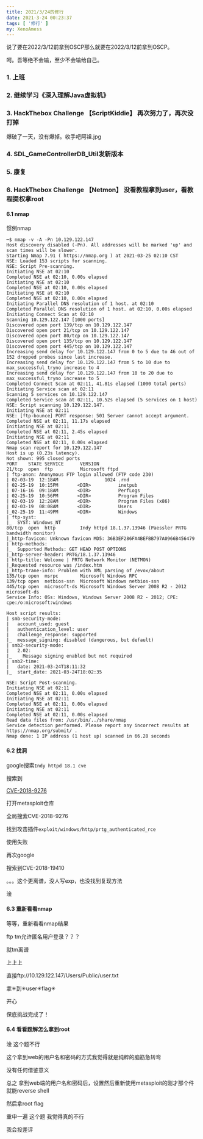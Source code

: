 ```yaml
---
title: 2021/3/24的修行
date: 2021-3-24 00:23:37
tags: [ '修行' ]
my: XenoAmess
---
```


说了要在2022/3/12前拿到OSCP那么就要在2022/3/12前拿到OSCP。

呵。吾等绝不会输，至少不会输给自己。

### 1. 上班

### 2. 继续学习《深入理解Java虚拟机》

### 3. HackThebox Challenge 【ScriptKiddie】 再次努力了，再次没打掉

爆破了一天，没有爆掉。收手吧阿祖.jpg

### 4. SDL_GameControllerDB_Util发新版本

### 5. 康复

### 6. HackThebox Challenge 【Netmon】 没看教程拿到user，看教程提权拿root

#### 6.1 nmap

惯例nmap

```shell
─$ nmap -v -A -Pn 10.129.122.147                                                                                                                                                                                                                                                        
Host discovery disabled (-Pn). All addresses will be marked 'up' and scan times will be slower.
Starting Nmap 7.91 ( https://nmap.org ) at 2021-03-25 02:10 CST
NSE: Loaded 153 scripts for scanning.
NSE: Script Pre-scanning.
Initiating NSE at 02:10
Completed NSE at 02:10, 0.00s elapsed
Initiating NSE at 02:10
Completed NSE at 02:10, 0.00s elapsed
Initiating NSE at 02:10
Completed NSE at 02:10, 0.00s elapsed
Initiating Parallel DNS resolution of 1 host. at 02:10
Completed Parallel DNS resolution of 1 host. at 02:10, 0.00s elapsed
Initiating Connect Scan at 02:10
Scanning 10.129.122.147 [1000 ports]
Discovered open port 139/tcp on 10.129.122.147
Discovered open port 21/tcp on 10.129.122.147
Discovered open port 80/tcp on 10.129.122.147
Discovered open port 135/tcp on 10.129.122.147
Discovered open port 445/tcp on 10.129.122.147
Increasing send delay for 10.129.122.147 from 0 to 5 due to 46 out of 152 dropped probes since last increase.
Increasing send delay for 10.129.122.147 from 5 to 10 due to max_successful_tryno increase to 4
Increasing send delay for 10.129.122.147 from 10 to 20 due to max_successful_tryno increase to 5
Completed Connect Scan at 02:11, 41.81s elapsed (1000 total ports)
Initiating Service scan at 02:11
Scanning 5 services on 10.129.122.147
Completed Service scan at 02:11, 10.52s elapsed (5 services on 1 host)
NSE: Script scanning 10.129.122.147.
Initiating NSE at 02:11
NSE: [ftp-bounce] PORT response: 501 Server cannot accept argument.
Completed NSE at 02:11, 11.17s elapsed
Initiating NSE at 02:11
Completed NSE at 02:11, 2.45s elapsed
Initiating NSE at 02:11
Completed NSE at 02:11, 0.00s elapsed
Nmap scan report for 10.129.122.147
Host is up (0.23s latency).
Not shown: 995 closed ports
PORT    STATE SERVICE      VERSION
21/tcp  open  ftp          Microsoft ftpd
| ftp-anon: Anonymous FTP login allowed (FTP code 230)
| 02-03-19  12:18AM                 1024 .rnd
| 02-25-19  10:15PM       <DIR>          inetpub
| 07-16-16  09:18AM       <DIR>          PerfLogs
| 02-25-19  10:56PM       <DIR>          Program Files
| 02-03-19  12:28AM       <DIR>          Program Files (x86)
| 02-03-19  08:08AM       <DIR>          Users
|_02-25-19  11:49PM       <DIR>          Windows
| ftp-syst: 
|_  SYST: Windows_NT
80/tcp  open  http         Indy httpd 18.1.37.13946 (Paessler PRTG bandwidth monitor)
|_http-favicon: Unknown favicon MD5: 36B3EF286FA4BEFBB797A0966B456479
| http-methods: 
|_  Supported Methods: GET HEAD POST OPTIONS
|_http-server-header: PRTG/18.1.37.13946
| http-title: Welcome | PRTG Network Monitor (NETMON)
|_Requested resource was /index.htm
|_http-trane-info: Problem with XML parsing of /evox/about
135/tcp open  msrpc        Microsoft Windows RPC
139/tcp open  netbios-ssn  Microsoft Windows netbios-ssn
445/tcp open  microsoft-ds Microsoft Windows Server 2008 R2 - 2012 microsoft-ds
Service Info: OSs: Windows, Windows Server 2008 R2 - 2012; CPE: cpe:/o:microsoft:windows

Host script results:
| smb-security-mode: 
|   account_used: guest
|   authentication_level: user
|   challenge_response: supported
|_  message_signing: disabled (dangerous, but default)
| smb2-security-mode: 
|   2.02: 
|_    Message signing enabled but not required
| smb2-time: 
|   date: 2021-03-24T18:11:32
|_  start_date: 2021-03-24T18:02:35

NSE: Script Post-scanning.
Initiating NSE at 02:11
Completed NSE at 02:11, 0.00s elapsed
Initiating NSE at 02:11
Completed NSE at 02:11, 0.00s elapsed
Initiating NSE at 02:11
Completed NSE at 02:11, 0.00s elapsed
Read data files from: /usr/bin/../share/nmap
Service detection performed. Please report any incorrect results at https://nmap.org/submit/ .
Nmap done: 1 IP address (1 host up) scanned in 66.28 seconds
```

#### 6.2 找洞

google搜索`Indy httpd 18.1 cve`

搜索到

[CVE-2018-9276](https://github.com/wildkindcc/CVE-2018-9276)

打开metasploit仓库

全局搜索CVE-2018-9276

找到攻击插件`exploit/windows/http/prtg_authenticated_rce`

使用失败

再次google

搜索到CVE-2018-19410

。。。这个更离谱，没人写exp，也没找到复现方法

淦

#### 6.3 重新看看nmap

等等，重新看看nmap结果

ftp tm允许匿名用户登录？？？

就tm离谱

上上上

直接ftp://10.129.122.147/Users/Public/user.txt

拿✳到✳user✳flag✳

开心

保底挑战完成了！

#### 6.4 看看题解怎么拿到root

淦 这个题不行

这个拿到web的用户名和密码的方式我觉得就是纯粹的脑筋急转弯

没有任何借鉴意义

总之 拿到web端的用户名和密码后，设置然后重新使用metasploit的刚才那个件 就能reverse shell

然后拿root flag

重申一遍 这个题 我觉得真的不行

我会投差评
